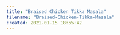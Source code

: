 ```yaml
---
title: "Braised Chicken Tikka Masala"
filename: "Braised-Chicken-Tikka-Masala"
created: 2021-01-15 18:55:42
---
```

